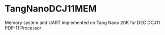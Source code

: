 # TangNanoDCJ11MEM
Memory system and UART implemented on Tang Nano 20K for DEC DCJ11 PDP-11 Processor
